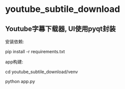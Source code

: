 # youtube_subtile_download
## Youtube字幕下载器, UI使用pyqt封装 
安装依赖:

pip install -r requirements.txt

app构建:

cd youtube_subtile_download/venv

python app.py
